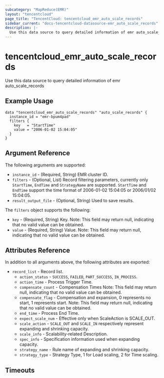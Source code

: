 ```yaml
---
subcategory: "MapReduce(EMR)"
layout: "tencentcloud"
page_title: "TencentCloud: tencentcloud_emr_auto_scale_records"
sidebar_current: "docs-tencentcloud-datasource-emr_auto_scale_records"
description: |-
  Use this data source to query detailed information of emr auto_scale_records
---
```


# tencentcloud_emr_auto_scale_records

Use this data source to query detailed information of emr auto_scale_records

## Example Usage

```hcl
data "tencentcloud_emr_auto_scale_records" "auto_scale_records" {
  instance_id = "emr-bpum4pad"
  filters {
    key   = "StartTime"
    value = "2006-01-02 15:04:05"
  }
}
```

## Argument Reference

The following arguments are supported:

* `instance_id` - (Required, String) EMR cluster ID.
* `filters` - (Optional, List) Record filtering parameters, currently only `StartTime`, `EndTime` and `StrategyName` are supported. `StartTime` and `EndTime` support the time format of 2006-01-02 15:04:05 or 2006/01/02 15:04:05.
* `result_output_file` - (Optional, String) Used to save results.

The `filters` object supports the following:

* `key` - (Required, String) Key. Note: This field may return null, indicating that no valid value can be obtained.
* `value` - (Required, String) Value. Note: This field may return null, indicating that no valid value can be obtained.

## Attributes Reference

In addition to all arguments above, the following attributes are exported:

* `record_list` - Record list.
  * `action_status` - `SUCCESS`, `FAILED`, `PART_SUCCESS`, `IN_PROCESS`.
  * `action_time` - Process Trigger Time.
  * `compensate_count` - Compensation Times Note: This field may return null, indicating that no valid value can be obtained.
  * `compensate_flag` - Compensation and expansion, 0 represents no start, 1 represents start. Note: This field may return null, indicating that no valid value can be obtained.
  * `end_time` - Process End Time.
  * `expect_scale_num` - Effective only when ScaleAction is SCALE_OUT.
  * `scale_action` - `SCALE_OUT` and `SCALE_IN` respectively represent expanding and shrinking capacity.
  * `scale_info` - Scalability-related Description.
  * `spec_info` - Specification information used when expanding capacity.
  * `strategy_name` - Rule name of expanding and shrinking capacity.
  * `strategy_type` - Strategy Type, 1 for Load scaling, 2 for Time scaling.


## Timeouts

<no value>


